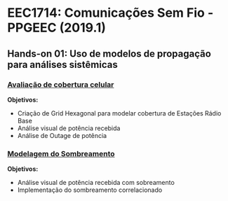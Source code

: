 # EEC1714: Comunicações Sem Fio - PPGEEC (2019.1) 

## Hands-on 01: Uso de modelos de propagação para análises sistêmicas

### [Avaliação de cobertura celular](http://nbviewer.jupyter.org/github/vicentesousa/DCO2004_2019/blob/master/h00_VM.ipynb)
**Objetivos:**
- Criação de Grid Hexagonal para modelar cobertura de Estações Rádio Base
- Análise visual de potência recebida 
- Análise de Outage de potência

### [Modelagem do Sombreamento](http://nbviewer.jupyter.org/github/vicentesousa/DCO2004_2019/blob/master/h00_VM.ipynb)
**Objetivos:**
- Análise visual de potência recebida com sobreamento
- Implementação do sombreamento correlacionado 
